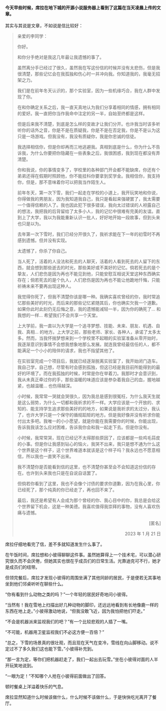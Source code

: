 #### 今天早些时候，席拉在地下城的开源小说服务器上看到了这篇在当天凌晨上传的文章。

其实与其说是文章，不如说是信比较好：

> <p align='left'>亲爱的李同学：<p>
>
> 你好。
>
> 和你分手绝对是我这几年最让我遗憾的事了。
>
> 虽然离分手已经过了很久，虽然我在写这份信的时候并没有太悲伤，但是我很清楚，那些记忆会在我孤独和伤心时一并冲向我。你知道我的，我毫无招架之力。
>
> 我们是在前年冬天认识的，那个实验室，因为一些机缘巧合，我在人群中发现了你。
>
> 在和你确定关系之后，我一直天真地认为我们分享着相同的情感，拥有相同的爱好。我一直把你当作我命中注定的另一半，自始至终都是这样。
>
> 但是后来我不清楚，到底是怎么样的变故才让我们分开。也许我当时该多听听你的话外之音，你是不是在质疑我，你是不是在否定我，你是不是认为这只是一场游戏。但我没有，我没有质疑你，我是你忠诚的信徒。
>
> 我选择相信你，但是你却再而三地逃避我。真相到底是什么，你为什么不告诉我，为什么你要把你隐藏在一些表象之后，我很困惑，我到现在都没有弄清楚。
>
> 你和我说，你的事情变多了，学校里的各种部门开会都不能缺席，你还有个弟弟还得在假期时照顾他，你不能挂科你要拿到奖学金。我相信你，我支持你，但是，那不意味着你可以把我当作陌生人。
>
> 前年冬天，第一次下雪，我们一起走在学校的小道上，我开玩笑地和你说，你得做我的男朋友，因为我知道我自己，我只是看起来强硬罢了，我太需要一个值得信赖的人了。我也因此犯下很多错误，我向太过错误的人袒露自己的想法，我把我的后背留给了太多小人，我的记忆中很难有完美的友谊。直到上了大学，我以为我能重新认识一批人，好好地开始一段故事，但到头来也只是以为。
>
> 去年第一次下雪时，我们已经分开很久了，我祈求能在下一年的初雪时不再感到遗憾。但并没有实现。
>
> 太遗憾了，你杀了你自己。
>
> 当人死了，活着的人没法和死去的人聊天，活着的人看到死去的人留下的东西，就会想到那些逝去的时光，那些美好或不美好的记忆。倘若死去的是个挚友，人们悲伤是因为再也不能见到他，只能安慰互相说天堂这种东西确实存在；倘若死去的是个仇人，人们悲伤是因为再也不能让他跪地忏悔，只能祈祷未来不要再出现这种人。
>
> 我觉得你死了，但我不清楚你该是哪一种。我确实喜欢曾经的你，我时常追忆那些美好的时光，而后来的那些记忆紧随其后，你也确实欠我一个道歉。如果你此时此刻仍无后悔之意，我的遗憾能减轻一半，因为你的确死了… 和我想的一样… 希望我们不会共享一个天堂。
>
> 上大学前，我一直以为大学是一个追寻梦想、技能、未来、朋友、机遇、自我、真相… 的地方。上大学之前，那些老师、家长、各种人，承诺了太多太多。然而，当我怀揣梦想来到一个学校里不起眼的实验室准备从零开始时，我逐渐意识到事情不会想我想象地那么发展。就连我曾经最信任的人，都不能满足一个小小的陪伴的请求，我也不指望其他了。
>
> 在实验室完成一个项目后，我就已经逐渐脱离实验室了，我开始闭门造车。我自己学，自己想，尽管有时会感到孤独，但这已经是我目前所能得到的最好的环境了。而在我孤独的时候，时常是你在举着刀。我那时才会意识到，我从未真正牵过你的手，那些温暖的味道应该是参杂着我自己的血，握地越紧，也越温暖… 也伤得越深。
>
> 小时候，我常常一哭就会哭很久，因为我总是感到很冤枉，为什么我天生就是这么弱势，为什么一切都和我祈求的不一样。大学应该是一个开放的、求知的、能支持学生追求那些美好的的地方，如果说是我祈求的太过分，我认了，也许大学只是一个保守的循规蹈矩的地方。但是我好像并没有祈求你能付出太多吧。我唯一的小小愿望，就是你能在我需要你的时候，你能出现，告诉我我该怎么应对困难，告诉我你会和我一起走下去。但是你没有。
>
> 小时候，我常常哭，现在已经记不太得那些原因了，应该都是一些鸡毛蒜皮的小事。但是你让我感到钻心的恼火，我哭不出来，我只是想不通为什么这个世界是这个样子，这个世界难道本就该是这个样子吗？我永远也不愿意相信，所以我也一直笑不出来。
>
> 我不清楚你是否能看到信的这里，也不清楚你甚至会不会知道这份信的存在。也许到头来我也只是在自说自话罢了。
>
> 但倘若你看到了这里，我也不会像个讨债的要求你道歉，因为在我心里，你已经死了，那个纯真的你已经走了，再也回不来了。
>
> 最后，我还是希望有人会成为那个曾经的你、我心目中的你，我总是会给这个世界留下机会，这是一种美德。我喜欢值得我崇拜的事物，没有人喜欢伤痛与遗憾。
>
> ~~<p align='right'>[匿名]</p>~~
>
> <p align='right'>2023 年 1 月 21 日</p>

席拉仔细地看完了信，差不多就知道发生什么事了。

在午饭时间，席拉想和小彼得聊聊这件事。虽然她算得上一个技术宅，可以潜心研究很久而不会厌倦，但她其实也很在乎成员们的日常生活。光靠迪克可不行，她才是成员们的纽带。

但领完餐后，席拉才发现小彼得的周围坐满了其他同龄的居民，于是便若无其事地坐到他们邻桌听听在聊些什么。

“你有看到什么动物之类的吗？”一个年轻的居民好奇地问小彼得。

“当然有！我在雪地上扫描出好几种动物的脚印，还远远地看到有长地像鹿一样的东西在地上走。”小彼得激动地说，“但我没敢飞近，因为我怕把他们吓走。”

“不会是机器派来监视我们的吧？”有一个比较悲观的人插了一嘴。

“不可能，机器用卫星监视我们不必这方便一百倍？”

“总之，下雪的场景真的很壮观，而且现在天气在变冷，雪线在向山脚移动。说不定过不了多久我们这也能下雪。”小彼得补充到。

“那一言为定，等你们把机器赶走了，我们一起出去玩雪。”坐在小彼得对面的人半开玩笑地说到。

“一眼为定！”不知哪个人抢在小彼得前面做出了回答。

顿时餐桌上洋溢着快乐的气息。

席拉显然知道什么时候该做什么，什么时候不该做什么，于是快快吃光离开了餐厅。